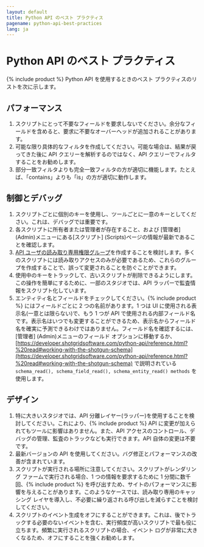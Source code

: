 ```yaml
---
layout: default
title: Python API のベスト プラクティス
pagename: python-api-best-practices
lang: ja
---
```


# Python API のベスト プラクティス


{% include product %} Python API を使用するときのベスト プラクティスのリストを次に示します。

## パフォーマンス

1.  スクリプトにとって不要なフィールドを要求しないでください。余分なフィールドを含めると、要求に不要なオーバーヘッドが追加されることがあります。
2.  可能な限り具体的なフィルタを作成してください。可能な場合は、結果が戻ってきた後に API クエリーを解析するのではなく、API クエリーでフィルタすることをお勧めします。
3.  部分一致フィルタよりも完全一致フィルタの方が適切に機能します。たとえば、「contains」よりも「is」の方が適切に動作します。

## 制御とデバッグ

1.  スクリプトごとに個別のキーを使用し、ツールごとに一意のキーとしてください。これは、デバッグでは重要です。
2.  各スクリプトに所有者または管理者が存在すること、および [管理者] (Admin)メニューにある[スクリプト] (Scripts)ページの情報が最新であることを確認します。
3.  [API ユーザの読み取り専用権限グループ](https://developer.shotgridsoftware.com/ja/bbae2ca7/)を作成することを検討します。多くのスクリプトには読み取りアクセスのみが必要であるため、これらのグループを作成することで、誤って変更されることを防ぐことができます。
4.  使用中のキーをトラックして、古いスクリプトが削除できるようにします。この操作を簡単にするために、一部のスタジオでは、API ラッパーで監査情報をスクリプト化しています。
5.  エンティティ名とフィールドをチェックしてください。{% include product %} にはフィールドごとに 2 つの名前があります。1 つは UI に使用される表示名(一意とは限らない)で、もう 1 つが API で使用される内部フィールド名です。表示名はいつでも変更することができるため、表示名からフィールド名を確実に予測できるわけではありません。フィールド名を確認するには、[管理者] (Admin)メニューのフィールド オプションに移動するか、[https://developer.shotgridsoftware.com/python-api/reference.html?%20read#working-with-the-shotgun-schema](https://developer.shotgridsoftware.com/python-api/reference.html?%20read#working-with-the-shotgun-schema) で説明されている `schema_read(), schema_field_read(), schema_entity_read() methods` を使用します。

## デザイン

1.  特に大きいスタジオでは、API 分離レイヤー(ラッパー)を使用することを検討してください。これにより、{% include product %} API に変更が加えられてもツールに影響はありません。また、API アクセスのコントロール、デバッグの管理、監査のトラックなども実行できます。API 自体の変更は不要です。
2.  最新バージョンの API を使用してください。バグ修正とパフォーマンスの改善が含まれています。
3.  スクリプトが実行される場所に注意してください。スクリプトがレンダリング ファームで実行される場合、1 つの情報を要求するために 1 分間に数千回、{% include product %} を呼び出すため、サイトのパフォーマンスに影響を与えることがあります。このようなケースでは、読み取り専用のキャッシング レイヤを導入し、不必要に繰り返される呼び出しを減らすことを検討してください。
4.  スクリプトのイベント生成をオフにすることができます。これは、後でトラックする必要のないイベントを含む、実行頻度が高いスクリプトで最も役に立ちます。頻繁に実行されるスクリプトの場合、イベント ログが非常に大きくなるため、オフにすることを強くお勧めします。